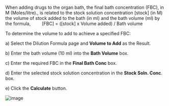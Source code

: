 When adding drugs to the organ bath, the final bath concentration (FBC), in M (Moles/litre)., is related to the stock solution concentration [stock] (in M) the volume of stock added to the bath (in ml) and the bath volume (ml) by the formula,
        
[FBC] = ([stock] x Volume added) / Bath volume

To determine the volume to add to achieve a specified FBC:

a) Select the Dilution Formula page and **Volume to Add** as the Result.

b) Enter the bath volume (10 ml) into the **Bath Volume** box.
 
c) Enter the required FBC in the **Final Bath Conc** box.

d) Enter the selected stock solution concentration in the **Stock Soln. Conc**. box.

e) Click the **Calculate** button.

![image](https://user-images.githubusercontent.com/3098042/88390705-b69e7e80-cdb0-11ea-81dc-a7187df4ae0a.png)